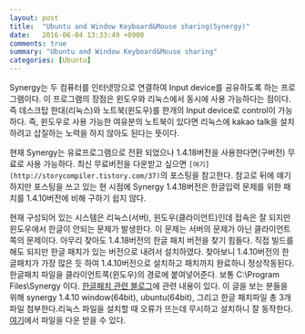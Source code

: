 ```yaml
---
layout: post
title:  "Ubuntu and Window Keyboard&Mouse sharing(Synergy)"
date:   2016-06-04 13:33:49 +0900
comments: true
summary: "Ubuntu and Window Keyboard&Mouse sharing"
categories: [Ubuntu]
---
```


Synergy는 두 컴퓨터를 인터넷망으로 연결하여 Input device를 공유하도록 하는 프로그램이다. 이 프로그램의 장점은 윈도우와 리눅스에서 동시에 사용 가능하다는 점이다. 즉 데스크탑 한대(리눅스)와 노트북(윈도우)를 한개의 Input device로 control이 가능하다. 즉, 윈도우로 사용 가능한 여유분의 노트북이 있다면 리눅스에 kakao talk을 설치하려고 삽질하는 노력을 하지 않아도 된다는 뜻이다.

현재 Synergy는 유료프로그램으로 전환 되었으나 1.4.18버전을 사용한다면(구버전) 무료로 사용 가능하다. 최신 무료버전을 다운받고 싶으면 `[여기](http://storycompiler.tistory.com/37)`의 포스팅을 참고한다. 참고로 뒤에 얘기하지만 포스팅을 쓰고 있는 현 시점에 Synergy 1.4.18버전은 한글입력 문제를 위한 패치를 1.4.10버전에 비해 구하기 쉽지 않다.

현재 구성되어 있는 시스템은 리눅스(서버), 윈도우(클라이언트)인데 접속은 잘 되지만 윈도우에서 한글이 안되는 문제가 발생한다. 이 문제는 서버의 문제가 아닌 클라이언트 쪽의 문제이다. 아무리 찾아도 1.4.18버전의 한글 패치 버전을 찾기 힘들다. 직접 빌드를 해도 되지만 한글 패치가 있는 버전으로 내려서 설치하였다. 찾아보니 1.4.10버전의 한글패치가 가장 많은 듯 하여 1.4.10버전으로 설치하고 패치까지 완료하니 정상작동된다. 한글패치 파일을 클라이언트쪽(윈도우)의 경로에 붙여넣어준다. 보통 C:\Program Files\Synergy 이다. [한글패치 관련 블로그](http://blog.shgeum.com/entry/Synergy-1410-x86-x64-%ED%95%9C%EA%B8%80-%ED%8C%A8%EC%B9%98)에 관련 내용이 있다. 이 글을 보는 분들을 위해 synergy 1.4.10 window(64bit), ubuntu(64bit), 그리고 한글 패치파일 총 3개 파일 첨부한다.리눅스 파일을 설치할 때 오류가 뜨는데 무시하고 설치하니 잘 동작한다. [여기](Download/Synergy/1.4.10.zip)에서 파일을 다운 받을 수 있다.
